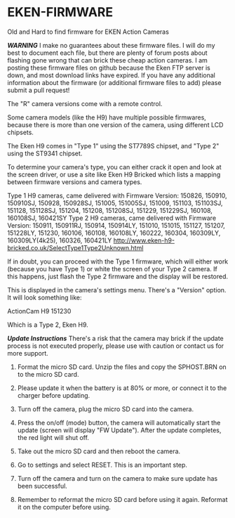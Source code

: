 # EKEN-FIRMWARE
Old and Hard to find firmware for EKEN Action Cameras

***WARNING***
I make no guarantees about these firmware files.  I will do my best to document each file, but there are plenty of forum posts about flashing gone wrong that can brick
these cheap action cameras. I am posting these firmware files on github because the Eken FTP server is down, and most download links have expired.  If you have any 
additional information about the firmware (or additional firmware files to add) please submit a pull request!

The "R" camera versions come with a remote control.

Some camera models (like the H9) have multiple possible firmwares, because there is more than one version of the camera, using different LCD chipsets.

The Eken H9 comes in "Type 1" using the ST7789S chipset, and "Type 2" using the ST9341 chipset.

To determine your camera's type, you can either crack it open and look at the screen driver, or use a site like Eken H9 Bricked which lists a mapping between firmware versions and camera types.

Type 1 H9 cameras, came delivered with Firmware Version: 150826, 150910, 150910SJ, 150928, 150928SJ, 151005, 151005SJ, 151009, 151103, 151103SJ, 151128, 151128SJ, 151204, 151208, 151208SJ, 151229, 151229SJ, 160108, 160108SJ, 160421SY Type 2 H9 cameras, came delivered with Firmware Version: 150911, 150911RJ, 150914, 150914LY, 151010, 151015, 151127, 151207, 151228LY, 151230, 160106, 160108, 160108LY, 160222, 160304, 160309LY, 160309LY(4k25), 160326, 160421LY http://www.eken-h9-bricked.co.uk/SelectType1Type2Unknown.html

If in doubt, you can proceed with the Type 1 firmware, which will either work (because you have Type 1) or white the screen of your Type 2 camera. If this happens, just flash the Type 2 firmware and the display will be restored.

This is displayed in the camera's settings menu. There's a "Version" option. It will look something like:

ActionCam H9 151230

Which is a Type 2, Eken H9.


***Update Instructions***
There's a risk that the camera may brick if the update process is not executed properly, please use with caution or contact us for more support.

1. Format the micro SD card. Unzip the files and copy the SPHOST.BRN on to the micro SD card.  

2. Please update it when the battery is at 80% or more, or connect it to the charger before updating.  

3. Turn off the camera, plug the micro SD card into the camera.  

4. Press the on/off (mode) button, the camera will automatically start the update (screen will display "FW Update"). After the update completes, the red light will shut off.  

5. Take out the micro SD card and then reboot the camera.

6. Go to settings and select RESET. This is an important step.

7. Turn off the camera and turn on the camera to make sure update has been successful.

8. Remember to reformat the micro SD card before using it again. Reformat it on the computer before using.

